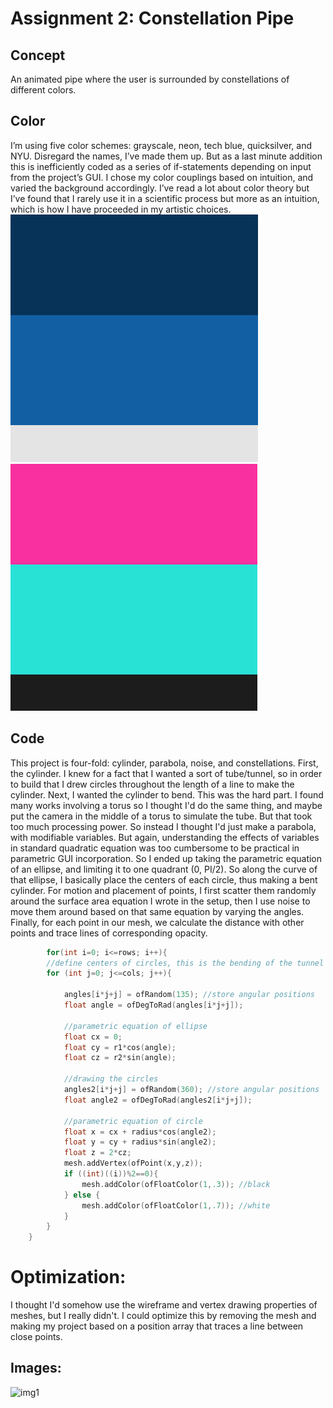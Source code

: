 # Assignment 2: Constellation Pipe

## Concept
An animated pipe where the user is surrounded by constellations of different colors.

## Color
I’m using five color schemes: grayscale, neon, tech blue, quicksilver, and NYU. Disregard the names, I’ve made them up. But as a last minute addition this is inefficiently coded as a series of if-statements depending on input from the project’s GUI. I chose my color couplings based on intuition, and varied the background accordingly. I’ve read a lot about color theory but I’ve found that I rarely use it in a scientific process but more as an intuition, which is how I have proceeded in my artistic choices. 
![img1](https://github.com/soablackwhite/SoftwareArt/blob/main/Assignment%202/Screen%20Shot%202021-04-19%20at%201.05.45%20PM.png)
![img1](https://github.com/soablackwhite/SoftwareArt/blob/main/Assignment%202/Screen%20Shot%202021-04-19%20at%201.03.40%20PM.png)

## Code
This project is four-fold: cylinder, parabola, noise, and constellations. First, the cylinder. I knew for a fact that I wanted a sort of tube/tunnel, so in order to build that I drew circles throughout the length of a line to make the cylinder. Next, I wanted the cylinder to bend. This was the hard part. I found many works involving a torus so I thought I'd do the same thing, and maybe put the camera in the middle of a torus to simulate the tube. But that took too much processing power. So instead I thought I'd just make a parabola, with modifiable variables. But again, understanding the effects of variables in standard quadratic equation was too cumbersome to be practical in parametric GUI incorporation. So I ended up taking the parametric equation of an ellipse, and limiting it to one quadrant (0, PI/2). So along the curve of that ellipse, I basically place the centers of each circle, thus making a bent cylinder. For motion and placement of points, I first scatter them randomly around the surface area equation I wrote in the setup, then I use noise to move them around based on that same equation by varying the angles. Finally, for each point in our mesh, we calculate the distance with other points and trace lines of corresponding opacity. 

```C++
        for(int i=0; i<=rows; i++){
        //define centers of circles, this is the bending of the tunnel
        for (int j=0; j<=cols; j++){
            
            angles[i*j+j] = ofRandom(135); //store angular positions
            float angle = ofDegToRad(angles[i*j+j]);
            
            //parametric equation of ellipse
            float cx = 0;
            float cy = r1*cos(angle);
            float cz = r2*sin(angle);
            
            //drawing the circles
            angles2[i*j+j] = ofRandom(360); //store angular positions
            float angle2 = ofDegToRad(angles2[i*j+j]);
            
            //parametric equation of circle
            float x = cx + radius*cos(angle2);
            float y = cy + radius*sin(angle2);
            float z = 2*cz;
            mesh.addVertex(ofPoint(x,y,z));
            if ((int)((i))%2==0){
                mesh.addColor(ofFloatColor(1,.3)); //black
            } else {
                mesh.addColor(ofFloatColor(1,.7)); //white
            }
        }
    }
```

# Optimization:
I thought I'd somehow use the wireframe and vertex drawing properties of meshes, but I really didn't. I could optimize this by removing the mesh and making my project based on a position array that traces a line between close points.


## Images:
![img1](https://github.com/soablackwhite/SoftwareArt/blob/main/Assignment%202/neonTunnel.gif)
